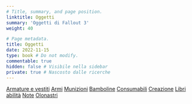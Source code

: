 ```yaml
---
# Title, summary, and page position.
linktitle: Oggetti
summary: 'Oggetti di Fallout 3'
weight: 40

# Page metadata.
title: Oggetti
date: 2022-11-15
type: book # Do not modify.
commentable: true
hidden: false # Visibile nella sidebar
private: true # Nascosto dalle ricerche
---
```






<a href="armature e vestiti" class="btn capitol">Armature e vestiti</a>
<a href="armi" class="btn capitol">Armi</a>
<a href="munizioni" class="btn capitol">Munizioni</a>
<a href="bamboline" class="btn capitol">Bamboline</a>
<a href="consumabili" class="btn capitol">Consumabili</a>
<a href="creazione" class="btn capitol">Creazione</a>
<a href="libri-abilita" class="btn capitol">Libri abilità</a>
<a href="note" class="btn capitol">Note</a>
<a href="olonastri" class="btn capitol">Olonastri</a>



